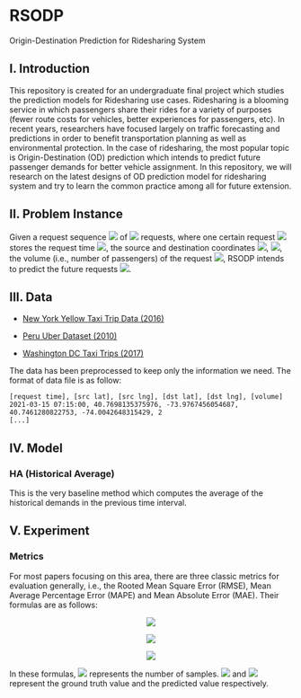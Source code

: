 # RSODP
Origin-Destination Prediction for Ridesharing System



## I. Introduction

This repository is created for an undergraduate final project which studies the prediction models for Ridesharing use cases. Ridesharing is a blooming service in which passengers share their rides for a variety of purposes (fewer route costs for vehicles, better experiences for passengers, etc). In recent years, researchers have focused largely on traffic forecasting and predictions in order to benefit transportation planning as well as environmental protection. In the case of ridesharing, the most popular topic is Origin-Destination (OD) prediction which intends to predict future passenger demands for better vehicle assignment. In this repository, we will research on the latest designs of OD prediction model for ridesharing system and try to learn the common practice among all for future extension.



## II. Problem Instance

Given a request sequence <img src="https://render.githubusercontent.com/render/math?math=R = [r_0, r_1, \dots, r_{n - 1}]"> of <img src="https://render.githubusercontent.com/render/math?math=n"> requests, where one certain request <img src="https://render.githubusercontent.com/render/math?math=r_i = (t_{r_i}, v_{s_i}, v_{d_i}, n_i)"> stores the request time <img src="https://render.githubusercontent.com/render/math?math=t_{r_i}">, the source and destination coordinates <img src="https://render.githubusercontent.com/render/math?math=v_{s_i} = (lat_{s_i}, lng_{s_i})">, <img src="https://render.githubusercontent.com/render/math?math=v_{d_i} = (lat_{d_i}, lng_{d_i})">, the volume (i.e., number of passengers) of the request <img src="https://render.githubusercontent.com/render/math?math=n_i">, RSODP intends to predict the future requests <img src="https://render.githubusercontent.com/render/math?math=\hat{R}">.



## III. Data

-   [New York Yellow Taxi Trip Data (2016)](https://www.kaggle.com/vishnurapps/newyork-taxi-demand)

-   [Peru Uber Dataset (2010)](https://www.kaggle.com/marcusrb/uber-peru-dataset)
-   [Washington DC Taxi Trips (2017)](https://www.kaggle.com/bvc5283/dc-taxi-trips)

The data has been preprocessed to keep only the information we need. The format of data file is as follow:

```pseudocode
[request time], [src lat], [src lng], [dst lat], [dst lng], [volume]
2021-03-15 07:15:00, 40.7698135375976, -73.9767456054687, 40.7461280822753, -74.0042648315429, 2
[...]
```



## IV. Model

### HA (Historical Average)

This is the very baseline method which computes the average of the historical demands in the previous time interval.



## V. Experiment

### Metrics

For most papers focusing on this area, there are three classic metrics for evaluation generally, i.e., the Rooted Mean Square Error (RMSE), Mean Average Percentage Error (MAPE) and Mean Absolute Error (MAE). Their formulas are as follows:

<p align="center"><img src="https://render.githubusercontent.com/render/math?math=RMSE = \sqrt{\frac{1}{z}\sum_{i=1}^{z}(y_i - \hat{y}_i)^2}"></p>

<p align="center"><img src="https://render.githubusercontent.com/render/math?math=MAPE = \sqrt{\frac{1}{z}\sum_{i=1}^{z}\frac{|y_i - \hat{y}_i|}{y_i}}"></p>

<p align="center"><img src="https://render.githubusercontent.com/render/math?math=MAE = \frac{1}{z}\sum_{i=1}^{z}|y_i - \hat{y}_i|"></p>

In these formulas, <img src="https://render.githubusercontent.com/render/math?math=z"> represents the number of samples. <img src="https://render.githubusercontent.com/render/math?math=y_i"> and <img src="https://render.githubusercontent.com/render/math?math=\hat{y}_i"> represent the ground truth value and the predicted value respectively.

